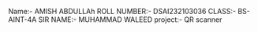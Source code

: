Name:-           AMISH ABDULLAh
ROLL NUMBER:-    DSAI232103036
CLASS:-          BS-AINT-4A 
SIR NAME:-       MUHAMMAD WALEED 
project:-        QR scanner
